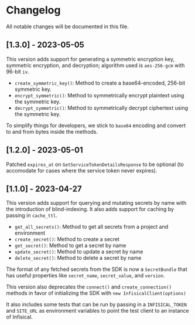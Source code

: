 # Changelog

All notable changes will be documented in this file.

## [1.3.0] - 2023-05-05

This version adds support for generating a symmetric encryption key, symmetric encryption, and decryption; algorithm used is `aes-256-gcm` with 96-bit `iv`.

- `create_symmetric_key()`: Method to create a base64-encoded, 256-bit symmetric key.
- `encrypt_symmetric()`: Method to symmetrically encrypt plaintext using the symmetric key.
- `decrypt_symmetric()`: Method to symmetrically decrypt ciphertext using the symmetric key.

To simplify things for developers, we stick to `base64` encoding and convert to and from bytes inside the methods.

## [1.2.0] - 2023-05-01

Patched `expires_at` on `GetServiceTokenDetailsResponse` to be optional (to accomodate for cases where the service token never expires).

## [1.1.0] - 2023-04-27

This version adds support for querying and mutating secrets by name with the introduction of blind-indexing. It also adds support for caching by passing in `cache_ttl`.

- `get_all_secrets()`: Method to get all secrets from a project and environment
- `create_secret()`: Method to create a secret
- `get_secret()`: Method to get a secret by name
- `update_secret()`: Method to update a secret by name
- `delete_secret()`: Method to delete a secret by name

The format of any fetched secrets from the SDK is now a `SecretBundle` that has useful properties like `secret_name`, `secret_value`, and `version`.

This version also deprecates the `connect()` and `create_connection()` methods in favor of initializing the SDK with `new InfisicalClient(options)`

It also includes some tests that can be run by passing in a `INFISICAL_TOKEN` and `SITE_URL` as environment variables to point the test client to an instance of Infisical.